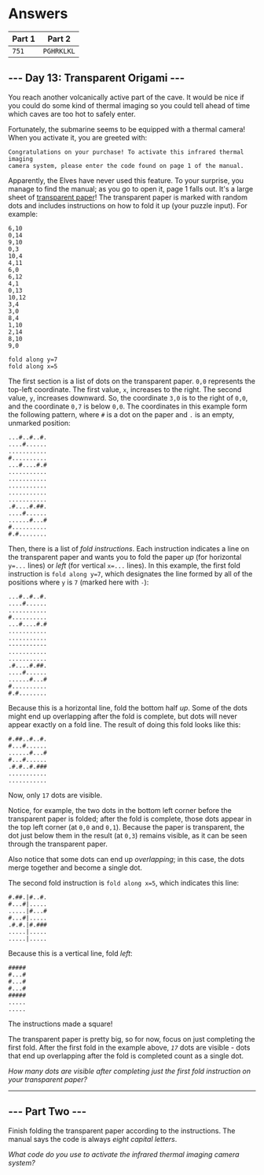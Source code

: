 # Answers

| Part 1 |   Part 2   |
| ------ | ---------- |
|  `751` | `PGHRKLKL` |

## --- Day 13: Transparent Origami ---

You reach another volcanically active part of the cave. It would be nice if you could do some kind of thermal imaging so you could tell ahead of time which caves are too hot to safely enter.

Fortunately, the submarine seems to be equipped with a thermal camera! When you activate it, you are greeted with:

    Congratulations on your purchase! To activate this infrared thermal imaging
    camera system, please enter the code found on page 1 of the manual.
    

Apparently, the Elves have never used this feature. To your surprise, you manage to find the manual; as you go to open it, page 1 falls out. It's a large sheet of [transparent paper](https://en.wikipedia.org/wiki/Transparency_(projection))! The transparent paper is marked with random dots and includes instructions on how to fold it up (your puzzle input). For example:

    6,10
    0,14
    9,10
    0,3
    10,4
    4,11
    6,0
    6,12
    4,1
    0,13
    10,12
    3,4
    3,0
    8,4
    1,10
    2,14
    8,10
    9,0
    
    fold along y=7
    fold along x=5
    

The first section is a list of dots on the transparent paper. `0,0` represents the top-left coordinate. The first value, `x`, increases to the right. The second value, `y`, increases downward. So, the coordinate `3,0` is to the right of `0,0`, and the coordinate `0,7` is below `0,0`. The coordinates in this example form the following pattern, where `#` is a dot on the paper and `.` is an empty, unmarked position:

    ...#..#..#.
    ....#......
    ...........
    #..........
    ...#....#.#
    ...........
    ...........
    ...........
    ...........
    ...........
    .#....#.##.
    ....#......
    ......#...#
    #..........
    #.#........
    

Then, there is a list of _fold instructions_. Each instruction indicates a line on the transparent paper and wants you to fold the paper _up_ (for horizontal `y=...` lines) or _left_ (for vertical `x=...` lines). In this example, the first fold instruction is `fold along y=7`, which designates the line formed by all of the positions where `y` is `7` (marked here with `-`):

    ...#..#..#.
    ....#......
    ...........
    #..........
    ...#....#.#
    ...........
    ...........
    -----------
    ...........
    ...........
    .#....#.##.
    ....#......
    ......#...#
    #..........
    #.#........
    

Because this is a horizontal line, fold the bottom half _up_. Some of the dots might end up overlapping after the fold is complete, but dots will never appear exactly on a fold line. The result of doing this fold looks like this:

    #.##..#..#.
    #...#......
    ......#...#
    #...#......
    .#.#..#.###
    ...........
    ...........
    

Now, only `17` dots are visible.

Notice, for example, the two dots in the bottom left corner before the transparent paper is folded; after the fold is complete, those dots appear in the top left corner (at `0,0` and `0,1`). Because the paper is transparent, the dot just below them in the result (at `0,3`) remains visible, as it can be seen through the transparent paper.

Also notice that some dots can end up _overlapping_; in this case, the dots merge together and become a single dot.

The second fold instruction is `fold along x=5`, which indicates this line:

    #.##.|#..#.
    #...#|.....
    .....|#...#
    #...#|.....
    .#.#.|#.###
    .....|.....
    .....|.....
    

Because this is a vertical line, fold _left_:

    #####
    #...#
    #...#
    #...#
    #####
    .....
    .....
    

The instructions made a square!

The transparent paper is pretty big, so for now, focus on just completing the first fold. After the first fold in the example above, _`17`_ dots are visible - dots that end up overlapping after the fold is completed count as a single dot.

_How many dots are visible after completing just the first fold instruction on your transparent paper?_

-----------------

## --- Part Two ---

Finish folding the transparent paper according to the instructions. The manual says the code is always _eight capital letters_.

_What code do you use to activate the infrared thermal imaging camera system?_
